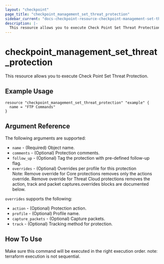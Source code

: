 ```yaml
---
layout: "checkpoint"
page_title: "checkpoint_management_set_threat_protection"
sidebar_current: "docs-checkpoint-resource-checkpoint-management-set-threat-protection"
description: |-
  This resource allows you to execute Check Point Set Threat Protection.
---
```


# checkpoint_management_set_threat_protection

This resource allows you to execute Check Point Set Threat Protection.

## Example Usage


```hcl
resource "checkpoint_management_set_threat_protection" "example" {
  name = "FTP Commands"
}
```

## Argument Reference

The following arguments are supported:

* `name` - (Required) Object name. 
* `comments` - (Optional) Protection comments. 
* `follow_up` - (Optional) Tag the protection with pre-defined follow-up flag. 
* `overrides` - (Optional) Overrides per profile for this protection<br> Note: Remove override for Core protections removes only the actions override. Remove override for Threat Cloud protections removes the action, track and packet captures.overrides blocks are documented below.


`overrides` supports the following:

* `action` - (Optional) Protection action. 
* `profile` - (Optional) Profile name. 
* `capture_packets` - (Optional) Capture packets. 
* `track` - (Optional) Tracking method for protection. 


## How To Use
Make sure this command will be executed in the right execution order. 
note: terraform execution is not sequential.  

